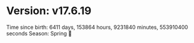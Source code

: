 # Version: v17.6.19
Time since birth: 6411 days, 153864 hours, 9231840 minutes, 553910400 seconds
Season: Spring 🌸
